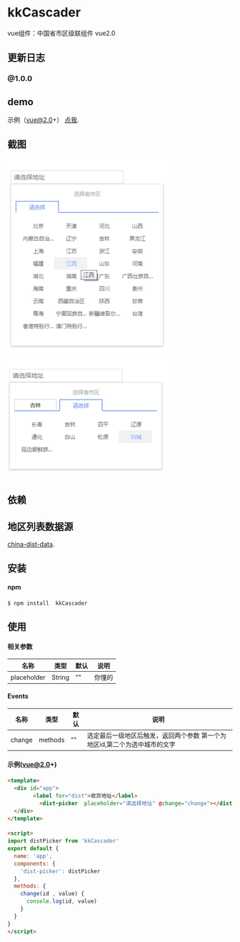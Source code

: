 # kkCascader

vue组件：中国省市区级联组件 vue2.0


## 更新日志

### @1.0.0

## demo

示例（vue@2.0+） [点我](http://kuishang.github.io/kkCascader/index.html).


## 截图

![screenshot](screenshot/01.png)
![screenshot](screenshot/02.png)

## 依赖


## 地区列表数据源
[china-dist-data](https://github.com/dai-siki/china-dist-data).


## 安装

#### npm

```shell
$ npm install  kkCascader
```

## 使用


#### 相关参数

| 名称              | 类型               | 默认             | 说明                                         |
| ----------------- | ----------------- | ---------------- | --------------------------------------------- |
| placeholder       | String            | ""               | 你懂的                                     |

#### Events

| 名称              | 类型               | 默认             | 说明                                         |
| ----------------- | ----------------- | ---------------- | --------------------------------------------- |
| change       | methods            | ""               | 选定最后一级地区后触发，返回两个参数 第一个为地区id,第二个为选中城市的文字                                     |

#### 示例(vue@2.0+)

```html
<template>
  <div id="app">
   		<label for="dist">收货地址</label>
		  <dist-picker  placeholder="请选择地址" @change="change"></dist-picker>
  </div>
</template>

<script>
import distPicker from 'kkCascader'
export default {
  name: 'app',
  components: {
    'dist-picker': distPicker
  },
  methods: {
    change(id , value) {
      console.log(id, value)
    }
  }
}
</script>


```
